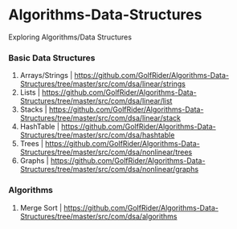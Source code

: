 # Algorithms-Data-Structures
Exploring Algorithms/Data Structures

### Basic Data Structures
  1. Arrays/Strings |  https://github.com/GolfRider/Algorithms-Data-Structures/tree/master/src/com/dsa/linear/strings
  2. Lists          |      https://github.com/GolfRider/Algorithms-Data-Structures/tree/master/src/com/dsa/linear/list
  3. Stacks         |      https://github.com/GolfRider/Algorithms-Data-Structures/tree/master/src/com/dsa/linear/stack
  4. HashTable      |  https://github.com/GolfRider/Algorithms-Data-Structures/tree/master/src/com/dsa/hashtable
  5. Trees          |      https://github.com/GolfRider/Algorithms-Data-Structures/tree/master/src/com/dsa/nonlinear/trees     
  6. Graphs         |     https://github.com/GolfRider/Algorithms-Data-Structures/tree/master/src/com/dsa/nonlinear/graphs
  
### Algorithms
  1. Merge Sort     |   https://github.com/GolfRider/Algorithms-Data-Structures/tree/master/src/com/dsa/algorithms
